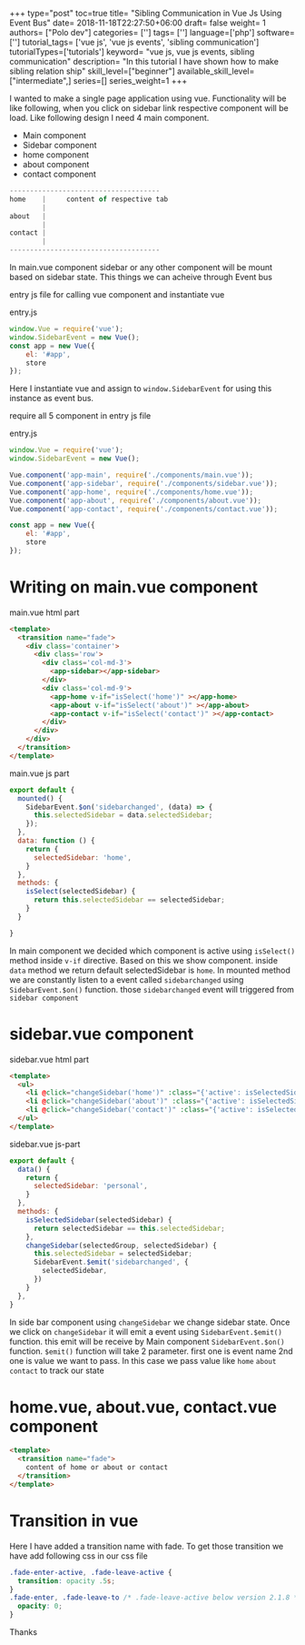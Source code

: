 +++
type="post"
toc=true
title= "Sibling Communication in Vue Js Using Event Bus"
date= 2018-11-18T22:27:50+06:00
draft= false
weight= 1
authors= ["Polo dev"]
categories= ['']
tags= ['']
language=['php']
software=['']
tutorial_tags= ['vue js', 'vue js events', 'sibling communication']
tutorialTypes=['tutorials']
keyword= "vue js, vue js events, sibling communication"
description= "In this tutorial I have shown how to make sibling relation ship"
skill_level=["beginner"]
available_skill_level=["intermediate",]
series=[]
series_weight=1
+++

I wanted to make a single page application using vue. Functionality will be like following,
when you click on sidebar link respective component will be load. Like following design I need 4 main component.

* Main component
* Sidebar component
* home component
* about component
* contact component


~~~js
-------------------------------------
home    |     content of respective tab
        |
about   |
        |
contact |
        |
-------------------------------------
~~~

In main.vue component sidebar or any other component will be mount based on sidebar state. This things we can acheive through
Event bus

entry js file for calling vue component and instantiate vue

<p class="file-desc">
  <span>entry.js</span>
</p>

~~~js
window.Vue = require('vue');
window.SidebarEvent = new Vue();
const app = new Vue({
    el: '#app',
    store
});
~~~

Here I instantiate vue and assign to `window.SidebarEvent` for using this instance as event bus.

require all 5 component in entry js file

<p class="file-desc">
  <span>entry.js</span>
</p>

~~~js
window.Vue = require('vue');
window.SidebarEvent = new Vue();

Vue.component('app-main', require('./components/main.vue'));
Vue.component('app-sidebar', require('./components/sidebar.vue'));
Vue.component('app-home', require('./components/home.vue'));
Vue.component('app-about', require('./components/about.vue'));
Vue.component('app-contact', require('./components/contact.vue'));

const app = new Vue({
    el: '#app',
    store
});
~~~

# Writing on main.vue component

<p class="file-desc">
  <span>main.vue html part</span>
</p>

~~~html
<template>
  <transition name="fade">
    <div class='container'>
      <div class='row'>
        <div class='col-md-3'>
          <app-sidebar></app-sidebar>
        </div>
        <div class='col-md-9'>
          <app-home v-if="isSelect('home')" ></app-home>
          <app-about v-if="isSelect('about')" ></app-about>
          <app-contact v-if="isSelect('contact')" ></app-contact>
        </div>
      </div>
    </div>
  </transition>
</template>
~~~

<p class="file-desc">
  <span>main.vue js part</span>
</p>

~~~js
export default {
  mounted() {
    SidebarEvent.$on('sidebarchanged', (data) => {
      this.selectedSidebar = data.selectedSidebar;
    });
  },
  data: function () {
    return {
      selectedSidebar: 'home',
    }
  },
  methods: {
    isSelect(selectedSidebar) {
      return this.selectedSidebar == selectedSidebar;
    }
  }

}
~~~

In main component we decided which component is active using `isSelect()` method inside `v-if` directive.
Based on this we show component. inside `data` method we return default selectedSidebar is `home`.
In mounted method we are constantly listen to a event called `sidebarchanged` using `SidebarEvent.$on()` function. those
`sidebarchanged` event will triggered from `sidebar component`

# sidebar.vue component

<p class="file-desc">
  <span>sidebar.vue html part</span>
</p>

~~~html
<template>
  <ul>
    <li @click="changeSidebar('home')" :class="{'active': isSelectedSidebar('home')}">Home</li>
    <li @click="changeSidebar('about')" :class="{'active': isSelectedSidebar('about')}">About</li>
    <li @click="changeSidebar('contact')" :class="{'active': isSelectedSidebar('contact')}">Contact</li>
  </ul>
</template>

~~~

<p class="file-desc">
  <span>sidebar.vue js-part</span>
</p>

~~~js
export default {
  data() {
    return {
      selectedSidebar: 'personal',
    }
  },
  methods: {
    isSelectedSidebar(selectedSidebar) {
      return selectedSidebar == this.selectedSidebar;
    },
    changeSidebar(selectedGroup, selectedSidebar) {
      this.selectedSidebar = selectedSidebar;
      SidebarEvent.$emit('sidebarchanged', {
        selectedSidebar,
      })
    }
  },
}
~~~

In side bar component using `changeSidebar` we change sidebar state. Once we click on `changeSidebar` it will emit a
event using `SidebarEvent.$emit()` function. this emit will be receive by Main component `SidebarEvent.$on()` function.
`$emit()` function will take 2 parameter. first one is event name 2nd one is value we want to pass. In this case we pass
value like `home` `about` `contact` to track our state


# home.vue, about.vue, contact.vue component

~~~html
<template>
  <transition name="fade">
    content of home or about or contact
  </transition>
</template>
~~~

# Transition in vue

Here I have added a transition name with fade. To get those transition we have add following css in our css file

~~~css
.fade-enter-active, .fade-leave-active {
  transition: opacity .5s;
}
.fade-enter, .fade-leave-to /* .fade-leave-active below version 2.1.8 */ {
  opacity: 0;
}
~~~



Thanks
